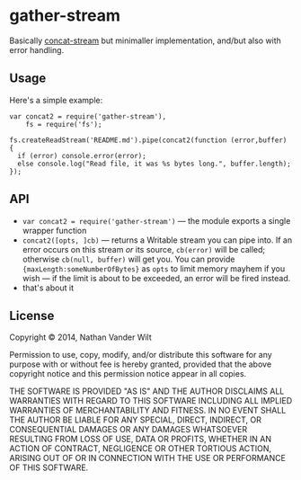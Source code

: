 # gather-stream

Basically [concat-stream](https://github.com/maxogden/concat-stream) but minimaller implementation, and/but also with error handling.


## Usage

Here's a simple example:

    var concat2 = require('gather-stream'),
        fs = require('fs');
    
    fs.createReadStream('README.md').pipe(concat2(function (error,buffer) {
      if (error) console.error(error);
      else console.log("Read file, it was %s bytes long.", buffer.length);
    });


## API

* `var concat2 = require('gather-stream')` — the module exports a single wrapper function
* `concat2([opts, ]cb)` — returns a Writable stream you can pipe into. If an error occurs on this stream *or* its source, `cb(error)` will be called; otherwise `cb(null, buffer)` will get you. You can provide `{maxLength:someNumberOfBytes}` as `opts` to limit memory mayhem if you wish — if the limit is about to be exceeded, an error will be fired instead.
* that's about it


## License

Copyright © 2014, Nathan Vander Wilt

Permission to use, copy, modify, and/or distribute this software for any purpose with or without fee is hereby granted, provided that the above copyright notice and this permission notice appear in all copies.

THE SOFTWARE IS PROVIDED "AS IS" AND THE AUTHOR DISCLAIMS ALL WARRANTIES WITH REGARD TO THIS SOFTWARE INCLUDING ALL IMPLIED WARRANTIES OF MERCHANTABILITY AND FITNESS. IN NO EVENT SHALL THE AUTHOR BE LIABLE FOR ANY SPECIAL, DIRECT, INDIRECT, OR CONSEQUENTIAL DAMAGES OR ANY DAMAGES WHATSOEVER RESULTING FROM LOSS OF USE, DATA OR PROFITS, WHETHER IN AN ACTION OF CONTRACT, NEGLIGENCE OR OTHER TORTIOUS ACTION, ARISING OUT OF OR IN CONNECTION WITH THE USE OR PERFORMANCE OF THIS SOFTWARE.
